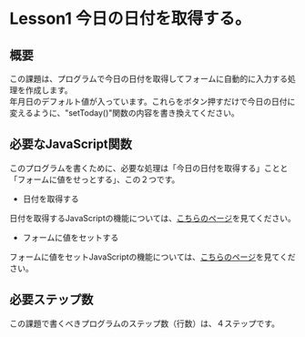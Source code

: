 # Lesson1 今日の日付を取得する。

## 概要
この課題は、プログラムで今日の日付を取得してフォームに自動的に入力する処理を作成します。  
年月日のデフォルト値が入っています。これらをボタン押すだけで今日の日付に変えるように、"setToday()"関数の内容を書き換えてください。
## 必要なJavaScript関数
このプログラムを書くために、必要な処理は「今日の日付を取得する」ことと「フォームに値をせっとする」、この２つです。

* 日付を取得する

日付を取得するJavaScriptの機能については、[こちらのページ](http://www.tohoho-web.com/js/date.htm)を見てください。

* フォームに値をセットする

フォームに値をセットJavaScriptの機能については、[こちらのページ](www.tohoho-web.com/js/form.htm)を見てください。

## 必要ステップ数

この課題で書くべきプログラムのステップ数（行数）は、４ステップです。